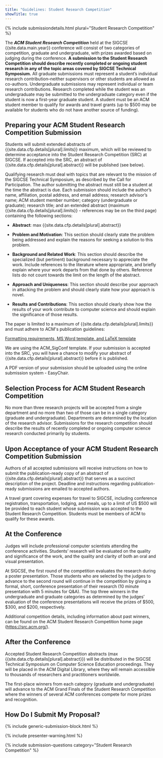 ```yaml
---
title: "Guidelines: Student Research Competition"
showTitle: true
---
```


{% include submissiondetails.html plural="Student Research Competition" %}

The ***ACM Student Research Competition*** held at the 
SIGCSE {{site.data.main.year}} conference will consist of two categories of competition,
graduate and undergraduate, with prizes awarded based on judging during
the conference. **A submission to the Student Research Competition should describe recently completed or ongoing student research in any of the topic areas covered by SIGCSE Technical Symposium.**
All graduate submissions must represent a student’s individual research contribution–neither supervisors or other students are allowed as co-authors. Undergraduate submissions may represent individual or team research contributions. Research completed while the student was an undergraduate may be submitted to the undergraduate category even if the student is now a first-year graduate student. A student must be an ACM student member to qualify for awards and travel grants (up to $500 may be available for students who do not have another source of funding).

## Preparing your ACM Student Research Competition Submission

Students will submit extended abstracts of {{site.data.cfp.details[plural].limits}} maximum, which will be reviewed to determine acceptance into the Student Research Competition (SRC) at SIGCSE. If accepted into the SRC, an abstract of {{site.data.cfp.details[plural].abstract}} will be published (see below). 

Qualifying research must deal with topics that are relevant to the mission of the SIGCSE Technical Symposium, as described by the Call for Participation. The author submitting the abstract must still be a student at the time the abstract is due. Each submission should include the author’s name, affiliation, postal address, and email address; research advisor’s name; ACM student member number; category (undergraduate or graduate); research title; and an extended abstract (maximum {{site.data.cfp.details[plural].limits}} - references may be on the third page) containing the following sections:

* **Abstract**: max {{site.data.cfp.details[plural].abstract}}

* **Problem and Motivation**: This section should clearly state the problem being addressed and explain the reasons for seeking a solution to this problem.

* **Background and Related Work**: This section should describe the specialized (but pertinent) background necessary to appreciate the work. Include references to the literature where appropriate, and briefly explain where your work departs from that done by others. Reference lists do not count towards the limit on the length of the abstract.

* **Approach and Uniqueness**: This section should describe your approach in attacking the problem and should clearly state how your approach is novel.

* **Results and Contributions**: This section should clearly show how the results of your work contribute to computer science and should explain the significance of those results.

The paper is limited to a maximum of {{site.data.cfp.details[plural].limits}} and must adhere to ACM's publication guidelines:

<div class="text-center" style="margin-top: 10px; margin-bottom: 10px;">
<a href="{{site.data.publishing.acmpubguidelines}}">Formatting requirements, MS Word template, and LaTeX template</a>
</div>

We are using the ACM_SigConf template. If your submission is accepted into the SRC, you will have a chance to modify your abstract of {{site.data.cfp.details[plural].abstract}} before it is published.

A PDF version of your submission should be uploaded using the online submission system - EasyChair.

## Selection Process for ACM Student Research Competition

No more than three research projects will be accepted from a single department and no more than two of those can be in a single category (graduate and undergraduate). Departments are determined by the location of the research advisor. Submissions for the research competition should describe the results of recently completed or ongoing computer science research conducted primarily by students.

## Upon Acceptance of your ACM Student Research Competition Submission

Authors of all accepted submissions will receive instructions on how to submit the publication-ready copy of an abstract of {{site.data.cfp.details[plural].abstract}} that serves as a succinct description of the project. Deadline and instructions regarding publication-ready submissions are emailed to accepted authors. 

A travel grant covering expenses for travel to SIGCSE, including conference registration, transportation, lodging, and meals, up to a limit of US $500 will be provided to each student whose submission was accepted to the Student Research Competition. Students must be members of ACM to qualify for these awards.

## At the Conference

Judges will include professional computer scientists attending the conference activities. Students’ research will be evaluated on the quality and significance of the work, and the quality and clarity of both an oral and visual presentation.

At SIGCSE, the first round of the competition evaluates the research during a poster presentation. Those students who are selected by the judges to advance to the second round will continue in the competition by giving a formal, short, conference presentation of their research (10 minute presentation with 5 minutes for Q&A). The top three winners in the undergraduate and graduate categories as determined by the judges’ evaluation of the conference presentations will receive the prizes of $500, $300, and $200, respectively. 

Additional competition details, including information about past winners, can be found on the ACM Student Research Competition home page (https://src.acm.org/).

## After the Conference

Accepted Student Research Competition abstracts (max {{site.data.cfp.details[plural].abstract}}) will be distributed in the SIGCSE Technical Symposium on Computer Science Education proceedings. They will be placed in the ACM Digital Library, where they will remain accessible to thousands of researchers and practitioners worldwide.

The first-place winners from each category (graduate and undergraduate) will advance to the ACM Grand Finals of the Student Research Competition where the winners of several ACM conferences compete for more prizes and recognition. 

## How Do I Submit My Proposal?

{% include generic-submission-block.html %}

{% include presenter-warning.html %}

{% include submission-questions category="Student Research Competition" %}